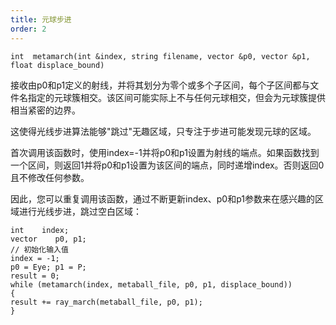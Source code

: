 ```yaml
---
title: 元球步进
order: 2
---
```

`int  metamarch(int &index, string filename, vector &p0, vector &p1, float displace_bound)`

接收由p0和p1定义的射线，并将其划分为零个或多个子区间，每个子区间都与文件名指定的元球簇相交。该区间可能实际上不与任何元球相交，但会为元球簇提供相当紧密的边界。

这使得光线步进算法能够"跳过"无趣区域，只专注于步进可能发现元球的区域。

首次调用该函数时，使用index=-1并将p0和p1设置为射线的端点。如果函数找到一个区间，则返回1并将p0和p1设置为该区间的端点，同时递增index。否则返回0且不修改任何参数。

因此，您可以重复调用该函数，通过不断更新index、p0和p1参数来在感兴趣的区域进行光线步进，跳过空白区域：

```vex
int    index;
vector    p0, p1;
// 初始化输入值
index = -1;
p0 = Eye; p1 = P;
result = 0;
while (metamarch(index, metaball_file, p0, p1, displace_bound))
{
result += ray_march(metaball_file, p0, p1);
}

```